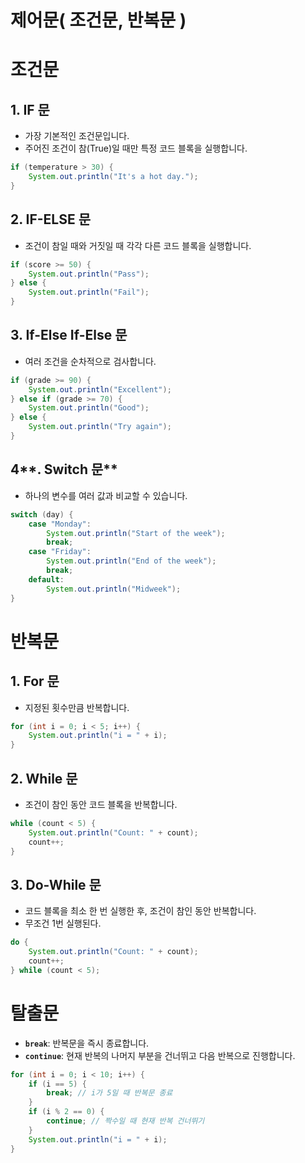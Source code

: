 # 제어문( 조건문, 반복문 )

# 조건문

## 1. IF 문

- 가장 기본적인 조건문입니다.
- 주어진 조건이 참(True)일 때만 특정 코드 블록을 실행합니다.

```java
if (temperature > 30) {
    System.out.println("It's a hot day.");
}
```

## 2. IF-ELSE 문

- 조건이 참일 때와 거짓일 때 각각 다른 코드 블록을 실행합니다.

```java
if (score >= 50) {
    System.out.println("Pass");
} else {
    System.out.println("Fail");
}
```

## 3. **If-Else If-Else 문**

- 여러 조건을 순차적으로 검사합니다.

```java
if (grade >= 90) {
    System.out.println("Excellent");
} else if (grade >= 70) {
    System.out.println("Good");
} else {
    System.out.println("Try again");
}
```

## 4**. Switch 문**

- 하나의 변수를 여러 값과 비교할 수 있습니다.

```java
switch (day) {
    case "Monday":
        System.out.println("Start of the week");
        break;
    case "Friday":
        System.out.println("End of the week");
        break;
    default:
        System.out.println("Midweek");
}
```

# 반복문

## 1. **For 문**

- 지정된 횟수만큼 반복합니다.

```java
for (int i = 0; i < 5; i++) {
    System.out.println("i = " + i);
}
```

## 2. **While 문**

- 조건이 참인 동안 코드 블록을 반복합니다.

```java
while (count < 5) {
    System.out.println("Count: " + count);
    count++;
}
```

## 3. **Do-While 문**

- 코드 블록을 최소 한 번 실행한 후, 조건이 참인 동안 반복합니다.
- 무조건 1번 실행된다.

```java
do {
    System.out.println("Count: " + count);
    count++;
} while (count < 5);
```

# 탈출문

- **`break`**: 반복문을 즉시 종료합니다.
- **`continue`**: 현재 반복의 나머지 부분을 건너뛰고 다음 반복으로 진행합니다.

```java
for (int i = 0; i < 10; i++) {
    if (i == 5) {
        break; // i가 5일 때 반복문 종료
    }
    if (i % 2 == 0) {
        continue; // 짝수일 때 현재 반복 건너뛰기
    }
    System.out.println("i = " + i);
}
```